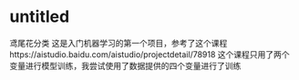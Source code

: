 # untitled
鸢尾花分类
这是入门机器学习的第一个项目，参考了这个课程https://aistudio.baidu.com/aistudio/projectdetail/78918 这个课程只用了两个变量进行模型训练，我尝试使用了数据提供的四个变量进行了训练
